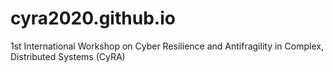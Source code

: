# cyra2020.github.io
1st International Workshop on Cyber Resilience and Antifragility in Complex, Distributed Systems (CyRA)
